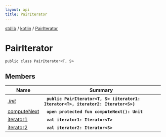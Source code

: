 ```yaml
---
layout: api
title: PairIterator
---
```

[stdlib](../../index.md) / [kotlin](../index.md) / [PairIterator](index.md)

# PairIterator

```
public class PairIterator<T, S> 
```

## Members

| Name | Summary |
|------|---------|
|[*.init*](_init_.md)|&nbsp;&nbsp;**`public PairIterator<T, S> (iterator1: Iterator<T>, iterator2: Iterator<S>)`**<br>|
|[computeNext](computeNext.md)|&nbsp;&nbsp;**`open protected fun computeNext(): Unit`**<br>|
|[iterator1](iterator1.md)|&nbsp;&nbsp;**`val iterator1: Iterator<T>`**<br>|
|[iterator2](iterator2.md)|&nbsp;&nbsp;**`val iterator2: Iterator<S>`**<br>|
